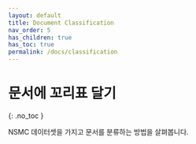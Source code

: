 ```yaml
---
layout: default
title: Document Classification
nav_order: 5
has_children: true
has_toc: true
permalink: /docs/classification
---
```


# 문서에 꼬리표 달기
{: .no_toc }

NSMC 데이터셋을 가지고 문서를 분류하는 방법을 살펴봅니다.
